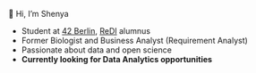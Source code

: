 👋 Hi, I’m Shenya

- Student at [42 Berlin](https://github.com/42Berlin), [ReDI](https://github.com/ReDI-School) alumnus
- Former Biologist and Business Analyst (Requirement Analyst)
- Passionate about data and open science
- **Currently looking for Data Analytics opportunities**
